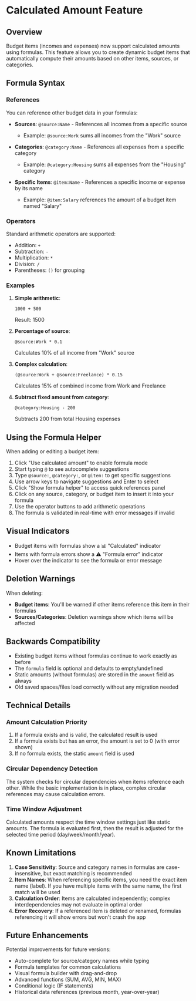 # Calculated Amount Feature

## Overview
Budget items (incomes and expenses) now support calculated amounts using formulas. This feature allows you to create dynamic budget items that automatically compute their amounts based on other items, sources, or categories.

## Formula Syntax

### References
You can reference other budget data in your formulas:

- **Sources**: `@source:Name` - References all incomes from a specific source
  - Example: `@source:Work` sums all incomes from the "Work" source
  
- **Categories**: `@category:Name` - References all expenses from a specific category
  - Example: `@category:Housing` sums all expenses from the "Housing" category
  
- **Specific Items**: `@item:Name` - References a specific income or expense by its name
  - Example: `@item:Salary` references the amount of a budget item named "Salary"

### Operators
Standard arithmetic operators are supported:
- Addition: `+`
- Subtraction: `-`
- Multiplication: `*`
- Division: `/`
- Parentheses: `()` for grouping

### Examples

1. **Simple arithmetic**: 
   ```
   1000 + 500
   ```
   Result: 1500

2. **Percentage of source**:
   ```
   @source:Work * 0.1
   ```
   Calculates 10% of all income from "Work" source

3. **Complex calculation**:
   ```
   (@source:Work + @source:Freelance) * 0.15
   ```
   Calculates 15% of combined income from Work and Freelance

4. **Subtract fixed amount from category**:
   ```
   @category:Housing - 200
   ```
   Subtracts 200 from total Housing expenses

## Using the Formula Helper

When adding or editing a budget item:

1. Click "Use calculated amount" to enable formula mode
2. Start typing `@` to see autocomplete suggestions
3. Type `@source:`, `@category:`, or `@item:` to get specific suggestions
4. Use arrow keys to navigate suggestions and Enter to select
5. Click "Show formula helper" to access quick references panel
6. Click on any source, category, or budget item to insert it into your formula
7. Use the operator buttons to add arithmetic operations
8. The formula is validated in real-time with error messages if invalid

## Visual Indicators

- Budget items with formulas show a 📊 "Calculated" indicator
- Items with formula errors show a ⚠️ "Formula error" indicator
- Hover over the indicator to see the formula or error message

## Deletion Warnings

When deleting:
- **Budget items**: You'll be warned if other items reference this item in their formulas
- **Sources/Categories**: Deletion warnings show which items will be affected

## Backwards Compatibility

- Existing budget items without formulas continue to work exactly as before
- The `formula` field is optional and defaults to empty/undefined
- Static amounts (without formulas) are stored in the `amount` field as always
- Old saved spaces/files load correctly without any migration needed

## Technical Details

### Amount Calculation Priority
1. If a formula exists and is valid, the calculated result is used
2. If a formula exists but has an error, the amount is set to 0 (with error shown)
3. If no formula exists, the static `amount` field is used

### Circular Dependency Detection
The system checks for circular dependencies when items reference each other. While the basic implementation is in place, complex circular references may cause calculation errors.

### Time Window Adjustment
Calculated amounts respect the time window settings just like static amounts. The formula is evaluated first, then the result is adjusted for the selected time period (day/week/month/year).

## Known Limitations

1. **Case Sensitivity**: Source and category names in formulas are case-insensitive, but exact matching is recommended
2. **Item Names**: When referencing specific items, you need the exact item name (label). If you have multiple items with the same name, the first match will be used
3. **Calculation Order**: Items are calculated independently; complex interdependencies may not evaluate in optimal order
4. **Error Recovery**: If a referenced item is deleted or renamed, formulas referencing it will show errors but won't crash the app

## Future Enhancements

Potential improvements for future versions:
- Auto-complete for source/category names while typing
- Formula templates for common calculations
- Visual formula builder with drag-and-drop
- Advanced functions (SUM, AVG, MIN, MAX)
- Conditional logic (IF statements)
- Historical data references (previous month, year-over-year)
